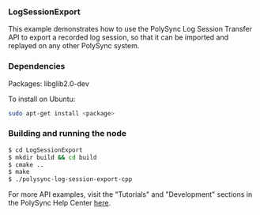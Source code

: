 ### LogSessionExport

This example demonstrates how to use the PolySync Log Session Transfer API to export a recorded log session, so that it can be imported and replayed on any other PolySync system.

### Dependencies

Packages: libglib2.0-dev

To install on Ubuntu:

```bash
sudo apt-get install <package>
```

### Building and running the node

```bash
$ cd LogSessionExport 
$ mkdir build && cd build
$ cmake ..
$ make
$ ./polysync-log-session-export-cpp
```

For more API examples, visit the "Tutorials" and "Development" sections in the PolySync Help Center [here](https://help.polysync.io/articles/).
